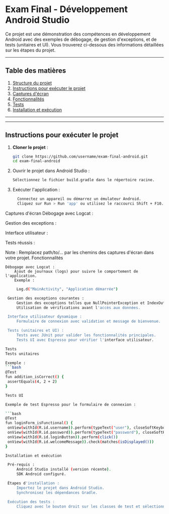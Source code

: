 # Exam Final - Développement Android Studio

Ce projet est une démonstration des compétences en développement Android avec des exemples de débogage, de gestion d'exceptions, et de tests (unitaires et UI). Vous trouverez ci-dessous des informations détaillées sur les étapes du projet.

---

## Table des matières

1. [Structure du projet](#structure-du-projet)
2. [Instructions pour exécuter le projet](#instructions-pour-exécuter-le-projet)
3. [Captures d'écran](#captures-décran)
4. [Fonctionnalités](#fonctionnalités)
5. [Tests](#tests)
6. [Installation et exécution](#installation-et-exécution)

---


---

## Instructions pour exécuter le projet

1. **Cloner le projet** :
   ```bash
   git clone https://github.com/username/exam-final-android.git
   cd exam-final-android

2. Ouvrir le projet dans Android Studio :
      ```bash
   Sélectionnez le fichier build.gradle dans le répertoire racine.

4. Exécuter l'application :
      ```bash
        Connectez un appareil ou démarrez un émulateur Android.
        Cliquez sur Run > Run 'app' ou utilisez le raccourci Shift + F10.

Captures d'écran
Débogage avec Logcat :

Gestion des exceptions :

Interface utilisateur :

Tests réussis :

Note : Remplacez path/to/... par les chemins des captures d'écran dans votre projet.
Fonctionnalités

    Débogage avec Logcat :
        Ajout de journaux (logs) pour suivre le comportement de l'application.
        Exemple :
   ```bash
        Log.d("MainActivity", "Application démarrée")

    Gestion des exceptions courantes :
        Gestion des exceptions telles que NullPointerException et IndexOutOfBoundsException.
        Utilisation de vérifications avant l'accès aux données.

    Interface utilisateur dynamique :
        Formulaire de connexion avec validation et message de bienvenue.

    Tests (unitaires et UI) :
        Tests avec JUnit pour valider les fonctionnalités principales.
        Tests UI avec Espresso pour vérifier l'interface utilisateur.

Tests
Tests unitaires

Exemple :
   ```bash
@Test
fun addition_isCorrect() {
    assertEquals(4, 2 + 2)
}

Tests UI

Exemple de test Espresso pour le formulaire de connexion :

   ```bash
@Test
fun loginForm_isFunctional() {
    onView(withId(R.id.username)).perform(typeText("user"), closeSoftKeyboard())
    onView(withId(R.id.password)).perform(typeText("password"), closeSoftKeyboard())
    onView(withId(R.id.loginButton)).perform(click())
    onView(withId(R.id.welcomeMessage)).check(matches(isDisplayed()))
}

Installation et exécution

    Pré-requis :
        Android Studio installé (version récente).
        SDK Android configuré.

    Étapes d'installation :
        Importez le projet dans Android Studio.
        Synchronisez les dépendances Gradle.

    Exécution des tests :
        Cliquez avec le bouton droit sur les classes de test et sélectionnez Run Tests.
